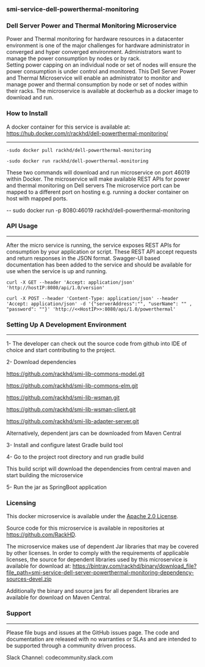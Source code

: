 ### smi-service-dell-powerthermal-monitoring


### Dell Server Power and Thermal Monitoring Microservice

Power and Thermal monitoring for hardware resources in a datacenter environment is one of the major challenges for hardware administrator in converged and hyper converged environment. Administrators want to manage the power consumption by nodes or by rack.  
Setting power capping on an individual node or set of nodes will ensure the power consumption is under control and monitored. 
This Dell Server Power and Thermal Microservice will enable an administrator to monitor and manage power and thermal consumption by node or set of nodes within their racks.
The microservice is available at dockerhub as a docker image to download and run. 


### How to Install 

A docker container for this service is available at: https://hub.docker.com/r/rackhd/dell-powerthermal-monitoring/

-------------------------------------------------------------------
~~~
-sudo docker pull rackhd/dell-powerthermal-monitoring

-sudo docker run rackhd/dell-powerthermal-monitoring 
~~~
These two commands will download and run microservice on port 46019 within Docker.  The microservice will make available REST APIs for power and thermal monitoring on Dell servers
The microservice port can be mapped to a different port on hosting e.g. running a docker container on host with mapped ports. 

 -- sudo docker run -p 8080:46019 rackhd/dell-powerthermal-monitoring 


### API Usage 
-------------------------------------------------------------------
After the micro service is running, the service exposes REST APIs for consumption by your application or script.
These REST API accept requests and return responses in the JSON format. 
Swagger-UI based documentation has been added to the service and should be available for use when the service is up and running.
~~~
curl -X GET --header 'Accept: application/json' 'http://hostIP:8080/api/1.0/version'
~~~

~~~
curl -X POST --header 'Content-Type: application/json' --header 'Accept: application/json' -d '{"serverAddress":"", "userName": "" , "password": ""}' 'http://<<HostIP>>:8080/api/1.0/powerthermal'
~~~

 
### Setting Up A Development Environment 
-------------------------------------------------------------------
1- The developer can check out the source code from github into IDE of choice and start contributing to the project.

2- Download dependencies 
 
  https://github.com/rackhd/smi-lib-commons-model.git
  
  https://github.com/rackhd/smi-lib-commons-elm.git
  
  https://github.com/rackhd/smi-lib-wsman.git
  
  https://github.com/rackhd/smi-lib-wsman-client.git
  
  https://github.com/rackhd/smi-lib-adapter-server.git

  Alternatively, dependent jars can be downloaded from Maven Central
  
  3- Install and configure latest Gradle build tool
  
  4- Go to the project root directory and run
     gradle build

   This build script will download the dependencies from central maven and start building the microservice 
   
  5- Run the jar as SpringBoot application 
  
  
### Licensing
This docker microservice is available under the [Apache 2.0 License](http://www.apache.org/licenses/LICENSE-2.0.txt). 

Source code for this microservice is available in repositories at https://github.com/RackHD.  

The microservice makes use of dependent Jar libraries that may be covered by other licenses. In order to comply with the requirements of applicable licenses, the source for dependent libraries used by this microservice is available for download at:  https://bintray.com/rackhd/binary/download_file?file_path=smi-service-dell-server-powerthermal-monitoring-dependency-sources-devel.zip

Additionally the binary and source jars for all dependent libraries are available for download on Maven Central.

### Support
-------------------------------------------------------------------
Please file bugs and issues at the GitHub issues page. The code and documentation are released with no warranties or SLAs and are intended to be supported through a community driven process.

Slack Channel: codecommunity.slack.com


